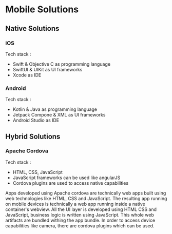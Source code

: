 # Mobile Solutions

## Native Solutions

### iOS

Tech stack : 
- Swift & Objective C as programming language
- SwiftUI & UIKit as UI frameworks
- Xcode as IDE

### Android

Tech stack : 
- Kotlin & Java as programming language
- Jetpack Compone & XML as UI frameworks
- Android Studio as IDE

## Hybrid Solutions

### Apache Cordova

Tech stack : 
- HTML, CSS, JavaScript
- JavaScript frameworks can be used like angularJS
- Cordova plugins are used to access native capabilities

Apps developed using Apache cordova are technically web apps built using web technologies like HTML, CSS and JavaScript.
The resulting app running on mobile devices is technically a web app running inside a native container's webview. All the
UI layer is developed using HTML CSS and JavaScript, business logic is written using JavaScript. This whole web artifacts
are bundled withing the app bundle. In order to access device capabilities like camera, there are cordova plugins which
can be used.